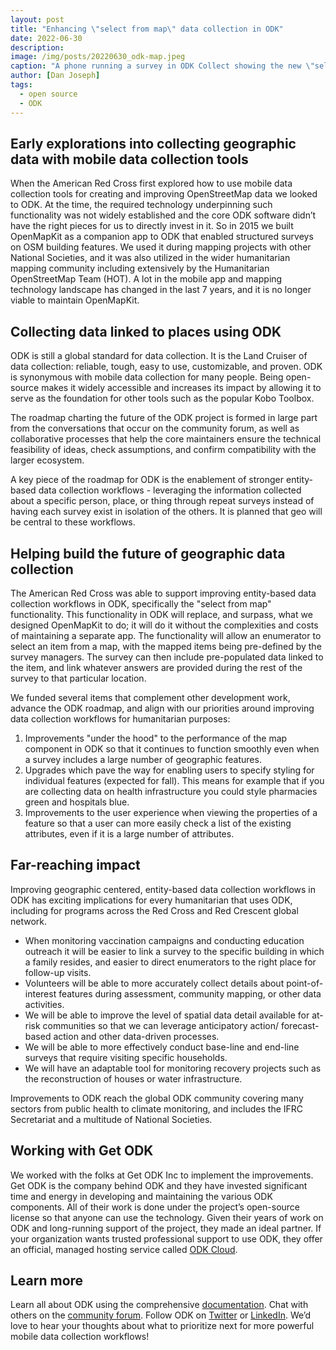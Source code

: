 ```yaml
---
layout: post
title: "Enhancing \"select from map\" data collection in ODK"
date: 2022-06-30
description:
image: /img/posts/20220630_odk-map.jpeg
caption: "A phone running a survey in ODK Collect showing the new \"select one from map\" widget."
author: [Dan Joseph]
tags:
  - open source
  - ODK
---
```


## Early explorations into collecting geographic data with mobile data collection tools

When the American Red Cross first explored how to use mobile data collection tools for creating and improving OpenStreetMap data we looked to ODK. At the time, the required technology underpinning such functionality was not widely established and the core ODK software didn’t have the right pieces for us to directly invest in it. So in 2015 we built OpenMapKit as a companion app to ODK that enabled structured surveys on OSM building features. We used it during mapping projects with other National Societies, and it was also utilized in the wider humanitarian mapping community including extensively by the Humanitarian OpenStreetMap Team (HOT). A lot in the mobile app and mapping technology landscape has changed in the last 7 years, and it is no longer viable to maintain OpenMapKit.

## Collecting data linked to places using ODK

ODK is still a global standard for data collection. It is the Land Cruiser of data collection: reliable, tough, easy to use, customizable, and proven. ODK is synonymous with mobile data collection for many people. Being open-source makes it widely accessible and increases its impact by allowing it to serve as the foundation for other tools such as the popular Kobo Toolbox.

The roadmap charting the future of the ODK project is formed in large part from the conversations that occur on the community forum, as well as collaborative processes that help the core maintainers ensure the technical feasibility of ideas, check assumptions, and confirm compatibility with the larger ecosystem.

A key piece of the roadmap for ODK is the enablement of stronger entity-based data collection workflows - leveraging the information collected about a specific person, place, or thing through repeat surveys instead of having each survey exist in isolation of the others. It is planned that geo will be central to these workflows.

## Helping build the future of geographic data collection

The American Red Cross was able to support improving entity-based data collection workflows in ODK, specifically the "select from map" functionality. This functionality in ODK will replace, and surpass, what we designed OpenMapKit to do; it will do it without the complexities and costs of maintaining a separate app. The functionality will allow an enumerator to select an item from a map, with the mapped items being pre-defined by the survey managers. The survey can then include pre-populated data linked to the item, and link whatever answers are provided during the rest of the survey to that particular location.

We funded several items that complement other development work, advance the ODK roadmap, and align with our priorities around improving data collection workflows for humanitarian purposes:

1. Improvements "under the hood" to the performance of the map component in ODK so that it continues to function smoothly even when a survey includes a large number of geographic features.
2. Upgrades which pave the way for enabling users to specify styling for individual features (expected for fall). This means for example that if you are collecting data on health infrastructure you could style pharmacies green and hospitals blue.
3. Improvements to the user experience when viewing the properties of a feature so that a user can more easily check a list of the existing attributes, even if it is a large number of attributes.

## Far-reaching impact

Improving geographic centered, entity-based data collection workflows in ODK has exciting implications for every humanitarian that uses ODK, including for programs across the Red Cross and Red Crescent global network.

- When monitoring vaccination campaigns and conducting education outreach it will be easier to link a survey to the specific building in which a family resides, and easier to direct enumerators to the right place for follow-up visits.
- Volunteers will be able to more accurately collect details about point-of-interest features during assessment, community mapping, or other data activities.
- We will be able to improve the level of spatial data detail available for at-risk communities so that we can leverage anticipatory action/ forecast-based action and other data-driven processes.
- We will be able to more effectively conduct base-line and end-line surveys that require visiting specific households.
- We will have an adaptable tool for monitoring recovery projects such as the reconstruction of houses or water infrastructure.

Improvements to ODK reach the global ODK community covering many sectors from public health to climate monitoring, and includes the IFRC Secretariat and a multitude of National Societies.

## Working with Get ODK

We worked with the folks at Get ODK Inc to implement the improvements. Get ODK is the company behind ODK and they have invested significant time and energy in developing and maintaining the various ODK components. All of their work is done under the project’s open-source license so that anyone can use the technology. Given their years of work on ODK and long-running support of the project, they made an ideal partner. If your organization wants trusted professional support to use ODK, they offer an official, managed hosting service called [ODK Cloud](https://getodk.org/).

## Learn more

Learn all about ODK using the comprehensive [documentation](https://docs.getodk.org/). Chat with others on the [community forum](https://forum.getodk.org/). Follow ODK on [Twitter](https://twitter.com/getodk) or [LinkedIn](https://www.linkedin.com/company/getodk/). We’d love to hear your thoughts about what to prioritize next for more powerful mobile data collection workflows!
